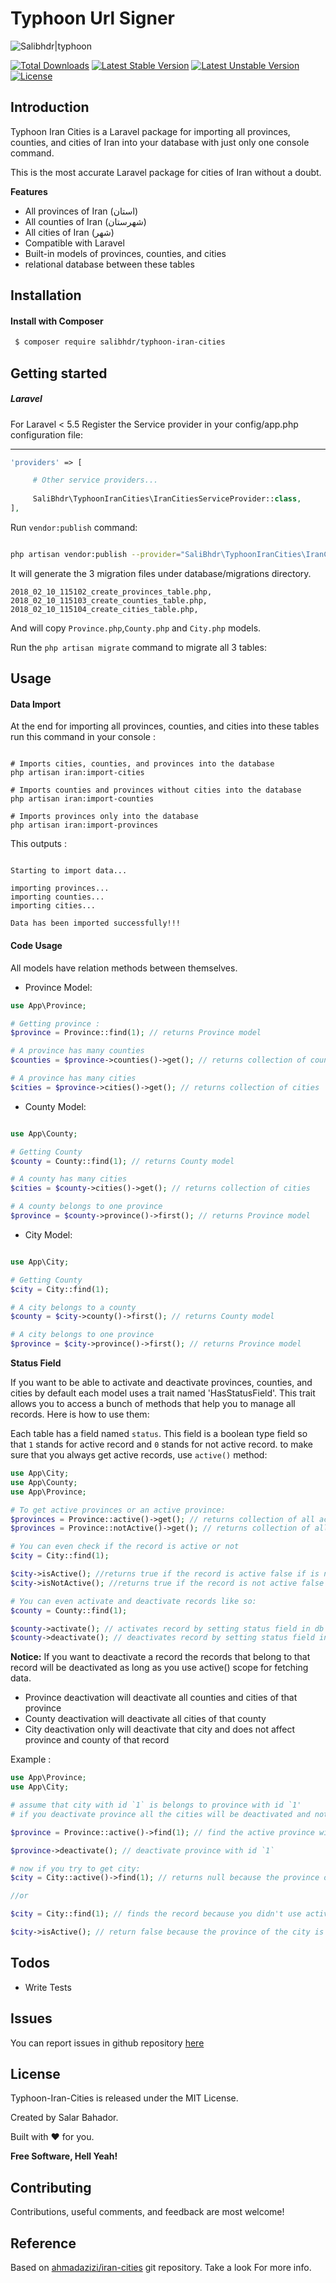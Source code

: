 # Typhoon Url Signer

![Salibhdr|typhoon](https://drive.google.com/a/domain.com/thumbnail?id=12yntFCiYIGJzI9FMUaF9cRtXKb0rXh9X)

[![Total Downloads](https://poser.pugx.org/SaliBhdr/typhoon-iran-cities/downloads)](https://packagist.org/packages/SaliBhdr/typhoon-url-signer)
[![Latest Stable Version](https://poser.pugx.org/SaliBhdr/typhoon-iran-cities/v/stable)](https://packagist.org/packages/SaliBhdr/typhoon-url-signer)
[![Latest Unstable Version](https://poser.pugx.org/SaliBhdr/typhoon-iran-cities/v/unstable)](https://packagist.org/packages/SaliBhdr/typhoon-url-signer)
[![License](https://poser.pugx.org/SaliBhdr/typhoon-iran-cities/license)](https://packagist.org/packages/SaliBhdr/typhoon-url-signer)

## Introduction

Typhoon Iran Cities is a Laravel package for importing all provinces, counties, and cities of Iran into your database with just 
only one console command.

This is the most accurate Laravel package for cities of Iran without a doubt.

**Features**
- All provinces of Iran (استان)
- All counties of Iran (شهرستان)
- All cities of Iran (شهر)
- Compatible with Laravel
- Built-in models of provinces, counties, and cities
- relational database between these tables

## Installation

#### Install with Composer
```sh
 $ composer require salibhdr/typhoon-iran-cities
```
## Getting started

##### Laravel

For Laravel < 5.5 Register the Service provider in your config/app.php configuration file:

---

```php
'providers' => [

     # Other service providers...
     
     SaliBhdr\TyphoonIranCities\IranCitiesServiceProvider::class,
],
```

Run `vendor:publish` command:

```sh

php artisan vendor:publish --provider="SaliBhdr\TyphoonIranCities\IranCitiesServiceProvider"

```

It will generate the 3 migration files under database/migrations directory.

```
2018_02_10_115102_create_provinces_table.php,
2018_02_10_115103_create_counties_table.php,
2018_02_10_115104_create_cities_table.php,

```

And will copy `Province.php`,`County.php` and `City.php` models.

Run the `php artisan migrate` command to migrate all 3 tables:

## Usage

#### Data Import
At the end for importing all provinces, counties, and cities into these tables run this command in your console :

```

# Imports cities, counties, and provinces into the database
php artisan iran:import-cities

# Imports counties and provinces without cities into the database
php artisan iran:import-counties

# Imports provinces only into the database
php artisan iran:import-provinces

```

This outputs :

```

Starting to import data...

importing provinces...
importing counties...
importing cities...

Data has been imported successfully!!!

```
#### Code Usage

All models have relation methods between themselves.

* Province Model: 
```php
use App\Province;

# Getting province :
$province = Province::find(1); // returns Province model

# A province has many counties
$counties = $province->counties()->get(); // returns collection of counties

# A province has many cities
$cities = $province->cities()->get(); // returns collection of cities

```

* County Model:
```php

use App\County;

# Getting County
$county = County::find(1); // returns County model

# A county has many cities
$cities = $county->cities()->get(); // returns collection of cities

# A county belongs to one province
$province = $county->province()->first(); // returns Province model

```

* City Model:
```php

use App\City;

# Getting County
$city = City::find(1);

# A city belongs to a county
$county = $city->county()->first(); // returns County model

# A city belongs to one province
$province = $city->province()->first(); // returns Province model

```

**Status Field**

If you want to be able to activate and deactivate provinces, counties, and cities by default each model uses
a trait named 'HasStatusField'. This trait allows you to access a bunch of methods that help you to manage all records. Here is how to use them:

Each table has a field named `status`. This field is a boolean type field so that `1` stands for active record and `0` stands
for not active record. to make sure that you always get active records, use `active()` method:

```php
use App\City;
use App\County;
use App\Province;

# To get active provinces or an active province:
$provinces = Province::active()->get(); // returns collection of all active provinces
$provinces = Province::notActive()->get(); // returns collection of all not active provinces

# You can even check if the record is active or not
$city = City::find(1);

$city->isActive(); //returns true if the record is active false if is not active
$city->isNotActive(); //returns true if the record is not active false if is active

# You can even activate and deactivate records like so:
$county = County::find(1);

$county->activate(); // activates record by setting status field in db to 1
$county->deactivate(); // deactivates record by setting status field in db to 0

```

**Notice:** If you want to deactivate a record the records that belong to that record will be deactivated as long 
as you use active() scope for fetching data.

* Province deactivation will deactivate all counties and cities of that province
* County deactivation will deactivate all cities of that county
* City deactivation only will deactivate that city and does not affect province and county of that record 

Example :
```php
use App\Province;
use App\City;

# assume that city with id `1` is belongs to province with id `1'
# if you deactivate province all the cities will be deactivated and not showed in the results.

$province = Province::active()->find(1); // find the active province with id `1`

$province->deactivate(); // deactivate province with id `1`

# now if you try to get city:
$city = City::active()->find(1); // returns null because the province of the city is deactivated

//or

$city = City::find(1); // finds the record because you didn't use active() scope

$city->isActive(); // return false because the province of the city is not active

```

## Todos

 - Write Tests
 
Issues
----
You can report issues in github repository [here][lk1] 

License
----
Typhoon-Iran-Cities is released under the MIT License.

Created by Salar Bahador.

Built with ❤ for you.

**Free Software, Hell Yeah!**

Contributing
----
Contributions, useful comments, and feedback are most welcome!

Reference
----

Based on [ahmadazizi/iran-cities][2k2] git repository. Take a look For more info.

   [lk1]: <https://github.com/SaliBhdr/typhoon-iran-cities/issues>
   [2k2]: <https://github.com/ahmadazizi/iran-cities>
